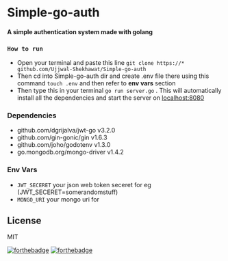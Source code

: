 # Simple-go-auth

#### A simple authentication system made with golang

### `How to run`

- Open your terminal and paste this line `git clone https://* github.com/Ujjwal-Shekhawat/Simple-go-auth`
- Then cd into Simple-go-auth dir and create .env file there using this command `touch .env` and then refer to **env vars** section
- Then type this in your terminal `go run server.go` . This will automatically install all the dependencies and start the server on [localhost:8080](localhost:8080)

### Dependencies

- github.com/dgrijalva/jwt-go v3.2.0
- github.com/gin-gonic/gin v1.6.3
- github.com/joho/godotenv v1.3.0
- go.mongodb.org/mongo-driver v1.4.2

### Env Vars

- `JWT_SECERET` your json web token seceret for eg (JWT_SECERET=somerandomstuff)
- `MONGO_URI` your mongo uri for

## License

MIT

[![forthebadge](https://forthebadge.com/images/badges/made-with-go.svg)](https://forthebadge.com) [![forthebadge](https://forthebadge.com/images/badges/built-with-love.svg)](https://forthebadge.com)
